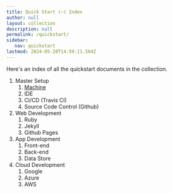 ```yaml
---
title: Quick Start (~) Index
author: null
layout: collection
description: null
permalink: /quickstart/
sidebar:
   nav: quickstart
lastmod: 2024-05-20T14:59:11.504Z
---
```



Here's an index of all the quickstart documents in the collection.

1. Master Setup
   1. [Machine](machine-setup.md)
   2. IDE
   3. CI/CD (Travis CI)
   4. Source Code Control (Github)
2. Web Development
   1. Ruby
   2. Jekyll
   3. Github Pages
3. App Development
   1. Front-end
   2. Back-end
   3. Data Store
4. Cloud Development
   1. Google
   2. Azure
   3. AWS
